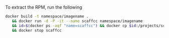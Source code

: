 To extract the RPM, run the following 

```bash
docker build -t namespace/imagename . 
   && docker run -d -P -it --name scaffcc namespace/imagename 
   && id=$(docker ps -aqf "name=scaffcc") && docker cp $id:/projects/scaffold-1.0-1.fc25.x86_64.rpm . 
   && docker stop scaffcc
```
